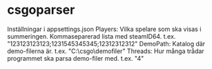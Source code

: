 # csgoparser
Inställningar i appsettings.json
Players: Vilka spelare som ska visas i summeringen. Kommaseparerad lista med steamID64. t.ex. "123123123123;1231545345345;12312312312"
DemoPath: Katalog där demo-filerna är. t.ex. "C:\\csgo\\demofiler"
Threads: Hur många trådar programmet ska parsa demo-filer med. t.ex. "4"
